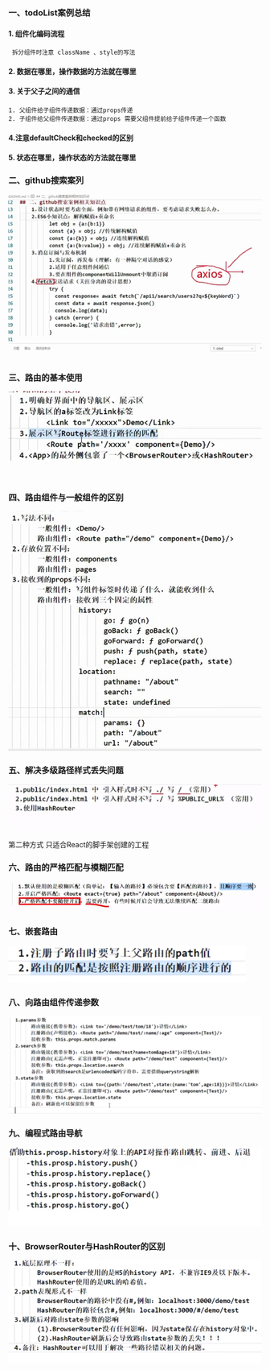 ### 一、todoList案例总结

#### 1. 组件化编码流程  
     拆分组件时注意 className 、style的写法
          
#### 2. 数据在哪里，操作数据的方法就在哪里

#### 3. 关于父子之间的通信

    1. 父组件给子组件传递数据：通过props传递
    2. 子组件给父组件传递数据：通过props 需要父组件提前给子组件传递一个函数

#### 4.注意defaultCheck和checked的区别 

#### 5. 状态在哪里，操作状态的方法就在哪里


### 二、github搜索案列
![img.png](img.png)


### 三、路由的基本使用
![img_1.png](img_1.png)

### 四、路由组件与一般组件的区别
![img_2.png](img_2.png)


### 五、解决多级路径样式丢失问题
![img_3.png](img_3.png)

第二种方式 只适合React的脚手架创建的工程

### 六、路由的严格匹配与模糊匹配
![img_4.png](img_4.png)

### 七、嵌套路由
![img_5.png](img_5.png)


### 八、向路由组件传递参数
![img_6.png](img_6.png)

### 九、编程式路由导航
![img_7.png](img_7.png)

### 十、BrowserRouter与HashRouter的区别
![img_8.png](img_8.png)